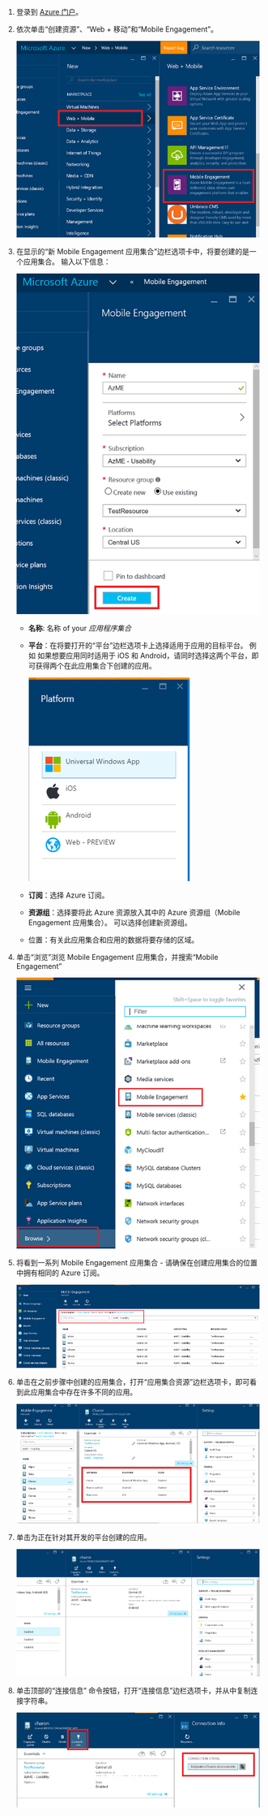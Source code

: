 
1. 登录到 [Azure 门户](https://portal.azure.com)。
2. 依次单击“创建资源”、“Web + 移动”和“Mobile Engagement”。
   
    ![](./media/mobile-engagement-create-app-in-portal-new/browse-azme-extension.png)
3. 在显示的“新 Mobile Engagement 应用集合”边栏选项卡中，将要创建的是一个应用集合。 输入以下信息：
   
    ![](./media/mobile-engagement-create-app-in-portal-new/new-azme-app.png)
   
   * **名称**: 名称 of your *应用程序集合* 
   * **平台**：在将要打开的“平台”边栏选项卡上选择适用于应用的目标平台。 例如 如果想要应用同时适用于 iOS 和 Android，请同时选择这两个平台，即可获得两个在此应用集合下创建的应用。 
     
      ![](./media/mobile-engagement-create-app-in-portal-new/choose-platform.png)
   * **订阅**：选择 Azure 订阅。 
   * **资源组**：选择要将此 Azure 资源放入其中的 Azure 资源组（Mobile Engagement 应用集合）。 可以选择创建新资源组。  
   * 位置：有关此应用集合和应用的数据将要存储的区域。
4. 单击“浏览”浏览 Mobile Engagement 应用集合，并搜索“Mobile Engagement”
   
    ![](./media/mobile-engagement-create-app-in-portal-new/browse-mobile-engagement-menu.png)
5. 将看到一系列 Mobile Engagement 应用集合 - 请确保在创建应用集合的位置中拥有相同的 Azure 订阅。
   
    ![](./media/mobile-engagement-create-app-in-portal-new/browse-mobile-engagement.png)
6. 单击在之前步骤中创建的应用集合，打开“应用集合资源”边栏选项卡，即可看到此应用集合中存在许多不同的应用。 
   
    ![](./media/mobile-engagement-create-app-in-portal-new/mobile-engagement-app-collection.png)
7. 单击为正在针对其开发的平台创建的应用。 
   
    ![](./media/mobile-engagement-create-app-in-portal-new/mobile-engagement-app.png)
8. 单击顶部的“连接信息”  命令按钮，打开“连接信息”边栏选项卡，并从中复制连接字符串。 
   
    ![](./media/mobile-engagement-create-app-in-portal-new/app-connection-info.png)

